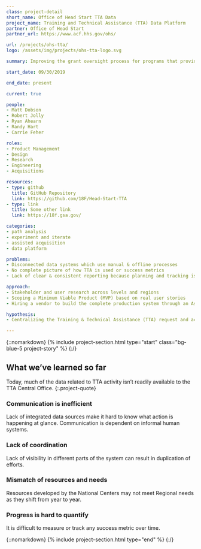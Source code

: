 ```yaml
---
class: project-detail
short_name: Office of Head Start TTA Data
project_name: Training and Technical Assistance (TTA) Data Platform
partner: Office of Head Start
partner_url: https://www.acf.hhs.gov/ohs/

url: /projects/ohs-tta/
logo: /assets/img/projects/ohs-tta-logo.svg

summary: Improving the grant oversight process for programs that provide training and technical assistance across Head Start and Early Head Start programs

start_date: 09/30/2019

end_date: present

current: true

people:
- Matt Dobson
- Robert Jolly
- Ryan Ahearn
- Randy Hart
- Carrie Feher

roles:
- Product Management
- Design
- Research
- Engineering
- Acquisitions

resources:
- type: github
  title: GitHub Repository
  link: https://github.com/18F/Head-Start-TTA
- type: link
  title: Some other link
  link: https://18f.gsa.gov/

categories:
- path analysis
- experiment and iterate
- assisted acquisition
- data platform

problems:
- Disconnected data systems which use manual & offline processes
- No complete picture of how TTA is used or success metrics
- Lack of clear & consistent reporting because planning and tracking is not coordinated

approach:
- Stakeholder and user research across levels and regions
- Scoping a Minimum Viable Product (MVP) based on real user stories
- Hiring a vendor to build the complete production system through an Assisted Acquisition

hypothesis:
- Centralizing the Training & Technical Assistance (TTA) request and activity tracking process will help elevate insights into TTA activities happening across their region and provide more effective help for their Head Start grantees.

---
```

{::nomarkdown}
{% include project-section.html type="start" class="bg-blue-5 project-story" %}
{:/}

## What we’ve learned so far

Today, much of the data related to TTA activity isn’t readily available to the TTA Central Office.
{:.project-quote}

### Communication is inefficient

Lack of integrated data sources make it hard to know what action is happening at glance. Communication is dependent on informal human systems.

### Lack of coordination

Lack of visibility in different parts of the system can result in duplication of efforts.

### Mismatch of resources and needs

Resources developed by the National Centers may not meet Regional needs as they shift from year to year.

### Progress is hard to quantify

It is difficult to measure or track any success metric over time.

{::nomarkdown}
{% include project-section.html type="end" %}
{:/}